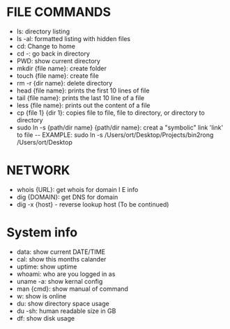 # FILE COMMANDS
  - ls: directory listing
  - ls -al: formatted listing with hidden files
  - cd: Change to home
  - cd -: go back in directory
  - PWD: show current directory
  - mkdir {file name}: create folder
  - touch {file name}: create file
  - rm -r {dir name}: delete directory 
  - head {file name}: prints the first 10 lines of file 
  - tail {file name}: prints the last 10 line of a file  
  - less {file name}: prints out the content of a file
  - cp {file 1} {dir 1}: copies file to file, file to directory, or directory to directory
  - sudo ln -s {path/dir name} {path/dir name}: creat a "symbolic" link 'link' to file -- EXAMPLE: sudo ln -s /Users/ort/Desktop/Projects/bin2rong /Users/ort/Desktop
# NETWORK 

  - whois {URL}: get whois for domain I E info 
  - dig {DOMAIN}: get DNS for domain
  - dig -x {host} - reverse lookup host
          (To be continued) 


# System info

- data: show current DATE/TIME
- cal: show this months calander
- uptime: show uptime
- whoami: who are you logged in as 
- uname -a: show kernal config 
- man {cmd}: show manual of command
- w: show is online
- du: show directory space usage 
- du -sh: human readable size in GB 
- df: show disk usage 















